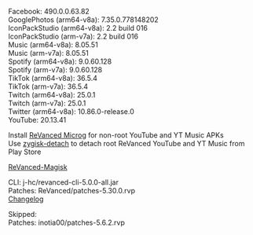 Facebook: 490.0.0.63.82  
GooglePhotos (arm64-v8a): 7.35.0.778148202  
IconPackStudio (arm64-v8a): 2.2 build 016  
IconPackStudio (arm-v7a): 2.2 build 016  
Music (arm64-v8a): 8.05.51  
Music (arm-v7a): 8.05.51  
Spotify (arm64-v8a): 9.0.60.128  
Spotify (arm-v7a): 9.0.60.128  
TikTok (arm64-v8a): 36.5.4  
TikTok (arm-v7a): 36.5.4  
Twitch (arm64-v8a): 25.0.1  
Twitch (arm-v7a): 25.0.1  
Twitter (arm64-v8a): 10.86.0-release.0  
YouTube: 20.13.41  

Install [ReVanced Microg](https://github.com/ReVanced/GmsCore/releases) for non-root YouTube and YT Music APKs  
Use [zygisk-detach](https://github.com/j-hc/zygisk-detach) to detach root ReVanced YouTube and YT Music from Play Store  

[ReVanced-Magisk](https://github.com/kingsmanvn1x32/ReVanced-Magisk)
  
CLI: j-hc/revanced-cli-5.0.0-all.jar  
Patches: ReVanced/patches-5.30.0.rvp  
[Changelog](https://github.com/ReVanced/revanced-patches/releases/tag/v5.30.0)  

Skipped:  
Patches: inotia00/patches-5.6.2.rvp    
